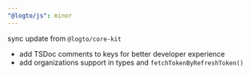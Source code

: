 ```yaml
---
"@logto/js": minor
---
```


sync update from `@logto/core-kit`

- add TSDoc comments to keys for better developer experience
- add organizations support in types and `fetchTokenByRefreshToken()`
